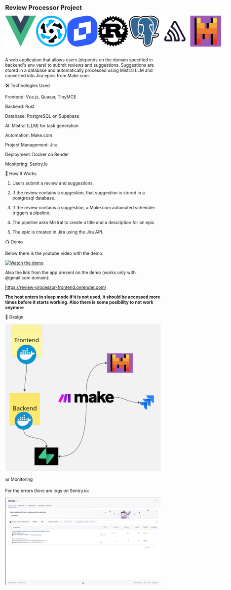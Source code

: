 <span style="font-size: 20px;">**Review Processor Project**</span>

<div style="display:flex; justify-content:space-between">
    <img src="assets/vue.png" alt="Vue" width = 100 height = 100 />
    <img src ="assets/quasar.png" alt="Quasar" width = 100 height = 100 />
        <img src ="assets/tinymce.png" alt="TinyMCE" width = 100 height = 100 />
    <img src ="assets/rust.png" alt="Rust" width = 100 height = 100 />
    <img src ="assets/postgres.png" alt="Postgres" width = 100 height = 100 />
    <img src ="assets/sentry_logo.svg" alt="Sentry" width = 100 height = 100 />
    <img src ="assets/mistral.png" alt="Mistral" width = 100 height = 100 />
    <img src ="assets/make_logo.png" alt="Make" width = 100 height = 100 />
    <img src ="assets/docker.png" alt="Docker" width = 100 height = 100 />
    <img src ="assets/jira.png" alt="Jira" width = 100 height = 100 />
</div>

<br />
<br />
A web application that allows users (depends on the domain specified in backend's env vars) to submit reviews and suggestions. Suggestions are stored in a database and automatically processed using Mistral LLM and converted into Jira epics from Make.com.

🛠️ Technologies Used

Frontend: Vue.js, Quasar, TinyMCE

Backend: Rust

Database: PostgreSQL on Supabase

AI: Mistral (LLM) for task generation

Automation: Make.com

Project Management: Jira

Deployment: Docker on Render

Monitoring: Sentry.io


📝 How It Works

1. Users submit a review and suggestions.

2. If the review contains a suggestion, that suggestion is stored in a postgresql database.

3. If the review contains a suggestion, a Make.com automated scheduler triggers a pipeline.

4. The pipeline asks Mistral to create a title and a description for an epic.

5. The epic is created in Jira using the Jira API.


📺 Demo

Below there is the youtube video with the demo:

[![Watch the demo](https://img.youtube.com/vi/KDska7ylGl0/0.jpg)](https://www.youtube.com/watch?v=KDska7ylGl0)


Also the link from the app present on the demo (works only with @gmail.com domain):

https://review-processor-frontend.onrender.com/

**The host enters in sleep mode if it is not used, it should be accessed more times before it starts working. Also there is some posibility to not work anymore**


🎨 Design 

![Diagram](assets/review-processor-diagram.jpg)


📊 Monitoring

For the errors there are logs on Sentry.io:

![Sentry](assets/sentry_logs.png)
